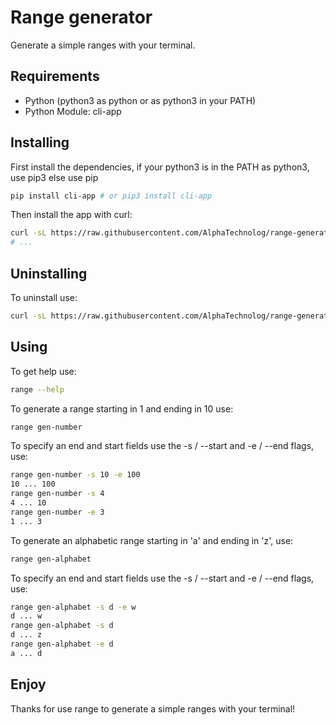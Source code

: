 # Range generator

Generate a simple ranges with your terminal.

## Requirements

- Python (python3 as python or as python3 in your PATH)
- Python Module: cli-app

## Installing

First install the dependencies, if your python3 is in the
PATH as python3, use pip3 else use pip

```sh
pip install cli-app # or pip3 install cli-app
```

Then install the app with curl:

```sh
curl -sL https://raw.githubusercontent.com/AlphaTechnolog/range-generator/main/install.py | python # or python3
# ...
```

## Uninstalling

To uninstall use:

```sh
curl -sL https://raw.githubusercontent.com/AlphaTechnolog/range-generator/main/uninstall.py | python # or python3
```

## Using

To get help use:

```sh
range --help
```

To generate a range starting in 1 and ending in 10 use:

```sh
range gen-number
```

To specify an end and start fields use the -s / --start and -e / --end
flags, use:

```sh
range gen-number -s 10 -e 100
10 ... 100
range gen-number -s 4
4 ... 10
range gen-number -e 3
1 ... 3
```

To generate an alphabetic range starting in 'a' and ending in 'z', use:

```sh
range gen-alphabet
```

To specify an end and start fields use the -s / --start and -e / --end
flags, use:

```sh
range gen-alphabet -s d -e w
d ... w
range gen-alphabet -s d
d ... z
range gen-alphabet -e d
a ... d
```

## Enjoy

Thanks for use range to generate a simple ranges with your terminal!
